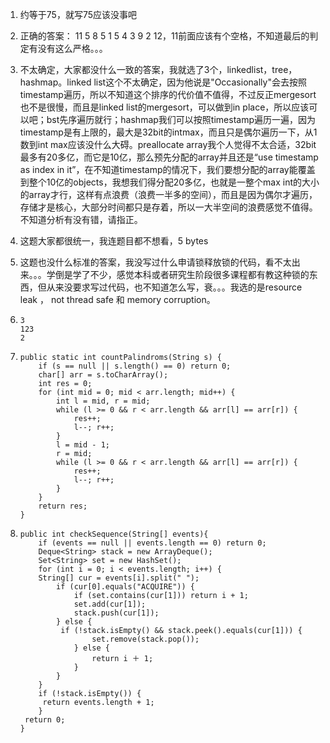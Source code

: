 1. 约等于75，就写75应该没事吧

2. 正确的答案： 11 5 8 5 1 5 4 3 9 2 12，11前面应该有个空格，不知道最后的判定有没有这么严格。。。

3. 不太确定，大家都没什么一致的答案，我就选了3个，linkedlist，tree，hashmap。linked list这个不太确定，因为他说是"Occasionally"会去按照timestamp遍历，所以不知道这个排序的代价值不值得，不过反正mergesort也不是很慢，而且是linked list的mergesort，可以做到in place，所以应该可以吧；bst先序遍历就行；hashmap我们可以按照timestamp遍历一遍，因为timestamp是有上限的，最大是32bit的intmax，而且只是偶尔遍历一下，从1数到int max应该没什么大碍。preallocate array我个人觉得不太合适，32bit最多有20多亿，而它是10亿，那么预先分配的array并且还是“use timestamp as index in it”，在不知道timestamp的情况下，我们要想分配的array能覆盖到整个10亿的objects，我想我们得分配20多亿，也就是一整个max int的大小的array才行，这样有点浪费（浪费一半多的空间），而且是因为偶尔才遍历，存储才是核心，大部分时间都只是存着，所以一大半空间的浪费感觉不值得。不知道分析有没有错，请指正。

4. 这题大家都很统一，我连题目都不想看，5 bytes

5. 这题也没什么标准的答案，我没写过什么申请锁释放锁的代码，看不太出来。。。学倒是学了不少，感觉本科或者研究生阶段很多课程都有教这种锁的东西，但从来没要求写过代码，也不知道怎么写，衰。。。我选的是resource leak ， not thread safe 和 memory corruption。

6. ```
   3
   123
   2
   ```

7. ```
   public static int countPalindroms(String s) {
       if (s == null || s.length() == 0) return 0;
       char[] arr = s.toCharArray();
       int res = 0;
       for (int mid = 0; mid < arr.length; mid++) {
           int l = mid, r = mid;
           while (l >= 0 && r < arr.length && arr[l] == arr[r]) {
               res++;
               l--; r++;
           }
           l = mid - 1;
           r = mid;
           while (l >= 0 && r < arr.length && arr[l] == arr[r]) {
               res++;
               l--; r++;
           }
       }
       return res;
   }
   ```

8. ```
   public int checkSequence(String[] events){
       if (events == null || events.length == 0) return 0;
       Deque<String> stack = new ArrayDeque();
       Set<String> set = new HashSet();
       for (int i = 0; i < events.length; i++) {
       String[] cur = events[i].split(" ");
           if (cur[0].equals("ACQUIRE")) {
               if (set.contains(cur[1])) return i + 1;
               set.add(cur[1]);
               stack.push(cur[1]);
           } else {
           	if (!stack.isEmpty() && stack.peek().equals(cur[1])) {
                   set.remove(stack.pop());
               } else {
                   return i ＋ 1;
               }
           }
       }
       if (!stack.isEmpty()) {
       	return events.length + 1;
       }
   	return 0;
   }
   ```
